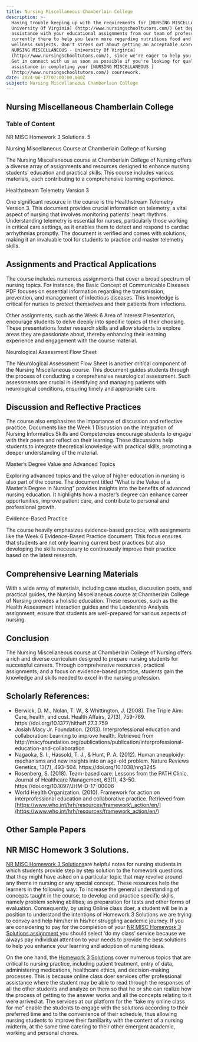 ```yaml
---
title: Nursing Miscellaneous Chamberlain College
description: >-
  Having trouble keeping up with the requirements for [NURSING MISCELLANEOUS -
  University Of Virginia] (http://www.nursingschooltutors.com/) Get dependable
  assistance with your educational assignments from our team of professionals.
  currently there to help you learn more regarding nutritious food and other
  wellness subjects. Don't stress out about getting an acceptable score in
  NURSING MISCELLANEOUS - University Of Virginia]
  (http://www.nursingschooltutors.com/), since we're eager to help you flourish.
  Get in connect with us as soon as possible if you're looking for qualified
  assistance in completing your [NURSING MISCELLANEOUS ]
  (http://www.nursingschooltutors.com/) coursework.
date: 2024-06-17T07:00:00.000Z
subject: Nursing Miscellaneous Chamberlain College
---
```


## Nursing Miscellaneous Chamberlain College

### Table of Content

NR MISC Homework 3 Solutions. 5

Nursing Miscellaneous Course at Chamberlain College of Nursing

The Nursing Miscellaneous course at Chamberlain College of Nursing offers a diverse array of assignments and resources designed to enhance nursing students' education and practical skills. This course includes various materials, each contributing to a comprehensive learning experience.

Healthstream Telemetry Version 3

One significant resource in the course is the Healthstream Telemetry Version 3. This document provides crucial information on telemetry, a vital aspect of nursing that involves monitoring patients' heart rhythms. Understanding telemetry is essential for nurses, particularly those working in critical care settings, as it enables them to detect and respond to cardiac arrhythmias promptly. The document is verified and comes with solutions, making it an invaluable tool for students to practice and master telemetry skills.

## Assignments and Practical Applications

The course includes numerous assignments that cover a broad spectrum of nursing topics. For instance, the Basic Concept of Communicable Diseases PDF focuses on essential information regarding the transmission, prevention, and management of infectious diseases. This knowledge is critical for nurses to protect themselves and their patients from infections.

Other assignments, such as the Week 6 Area of Interest Presentation, encourage students to delve deeply into specific topics of their choosing. These presentations foster research skills and allow students to explore areas they are passionate about, thereby enhancing their learning experience and engagement with the course material.

Neurological Assessment Flow Sheet

The Neurological Assessment Flow Sheet is another critical component of the Nursing Miscellaneous course. This document guides students through the process of conducting a comprehensive neurological assessment. Such assessments are crucial in identifying and managing patients with neurological conditions, ensuring timely and appropriate care.

## Discussion and Reflective Practices

The course also emphasizes the importance of discussion and reflective practice. Documents like the Week 1 Discussion on the Integration of Nursing Informatics Skills and Competencies encourage students to engage with their peers and reflect on their learning. These discussions help students to integrate theoretical knowledge with practical skills, promoting a deeper understanding of the material.

Master’s Degree Value and Advanced Topics

Exploring advanced topics and the value of higher education in nursing is also part of the course. The document titled "What is the Value of a Master’s Degree in Nursing" provides insights into the benefits of advanced nursing education. It highlights how a master’s degree can enhance career opportunities, improve patient care, and contribute to personal and professional growth.

Evidence-Based Practice

The course heavily emphasizes evidence-based practice, with assignments like the Week 6 Evidence-Based Practice document. This focus ensures that students are not only learning current best practices but also developing the skills necessary to continuously improve their practice based on the latest research.

## Comprehensive Learning Materials

With a wide array of materials, including case studies, discussion posts, and practical guides, the Nursing Miscellaneous course at Chamberlain College of Nursing provides a holistic education. These resources, such as the Health Assessment interaction guides and the Leadership Analysis assignment, ensure that students are well-prepared for various aspects of nursing.

## Conclusion

The Nursing Miscellaneous course at Chamberlain College of Nursing offers a rich and diverse curriculum designed to prepare nursing students for successful careers. Through comprehensive resources, practical assignments, and a focus on evidence-based practice, students gain the knowledge and skills needed to excel in the nursing profession.

## Scholarly References:

* Berwick, D. M., Nolan, T. W., & Whittington, J. (2008). The Triple Aim: Care, health, and cost. Health Affairs, 27(3), 759-769. https\://doi.org/10.1377/hlthaff.27.3.759
* Josiah Macy Jr. Foundation. (2013). Interprofessional education and collaboration: Learning to improve health. Retrieved from http\://macyfoundation.org/publications/publication/interprofessional-education-and-collaboration
* Nagaoka, S. I., Hassold, T. J., & Hunt, P. A. (2012). Human aneuploidy: mechanisms and new insights into an age-old problem. Nature Reviews Genetics, 13(7), 493-504. https\://doi.org/10.1038/nrg3245
* Rosenberg, S. (2018). Team-based care: Lessons from the PATH Clinic. Journal of Healthcare Management, 63(1), 43-50. https\://doi.org/10.1097/JHM-D-17-00006
* World Health Organization. (2010). Framework for action on interprofessional education and collaborative practice. Retrieved from [https://www.who.int/hrh/resources/framework\_action/en/](https://www.who.int/hrh/resources/framework_action/en/)

## Other Sample Papers

## NR MISC Homework 3 Solutions.

[NR MISC Homework 3 Solutions](https://www.nursing.virginia.edu/)are helpful notes for nursing students in which students provide step by step solution to the homework questions that they might have asked on a particular topic that may revolve around any theme in nursing or any special concept. These resources help the learners in the following way: To increase the general understanding of concepts taught in the course; to develop and practice specific skills, namely problem solving abilities; as preparation for tests and other forms of evaluation. Consequently, by using Online class doer, a student will be in a position to understand the intentions of Homework 3 Solutions we are trying to convey and help him/her in his/her struggling academic journey. If you are considering to pay for the completion of your [NR MISC Homework 3 Solutions assignment,](https://www.nursing.virginia.edu/)you should select ‘do my class’ service because we always pay individual attention to your needs to provide the best solutions to help you enhance your learning and adoption of nursing ideas.

On the one hand, the [Homework 3 Solutions](https://www.nursing.virginia.edu/) cover numerous topics that are critical to nursing practice, including patient treatment, entry of data, administering medications, healthcare ethics, and decision-making processes. This is because online class doer services offer professional assistance where the student may be able to read through the responses of all the other students and analyze on them so that he or she can realize how the process of getting to the answer works and all the concepts relating to it were arrived at. The services at our platform for the “take my online class for me” enable the students to engage with the solutions according to their preferred time and to the convenience of their schedule, thus allowing nursing students to improve their familiarity with the content of a nursing midterm, at the same time catering to their other emergent academic, working and personal chores.
